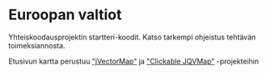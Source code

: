 # Euroopan valtiot

Yhteiskoodausprojektin startteri-koodit. Katso tarkempi ohjeistus tehtävän toimeksiannosta.

Etusivun kartta perustuu ["jVectorMap"](https://jvectormap.com/) ja ["Clickable JQVMap"](https://www.10bestdesign.com/jqvmap/) -projekteihin